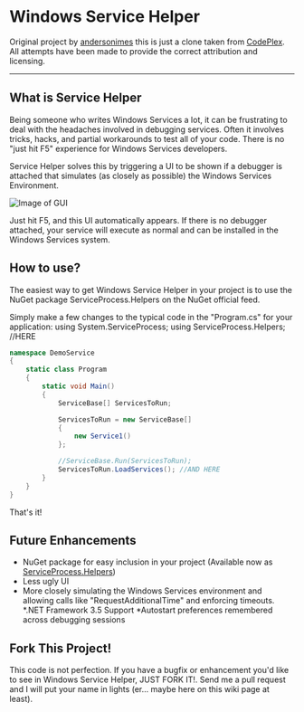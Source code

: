 # Windows Service Helper

Original project by [andersonimes](https://github.com/andersonimes) this is just a clone taken from [CodePlex](https://windowsservicehelper.codeplex.com/).
All attempts have been made to provide the correct attribution and licensing.

---

## What is Service Helper

Being someone who writes Windows Services a lot, it can be frustrating to deal with the headaches involved in debugging services. Often it involves tricks, hacks, and partial workarounds to test all of your code. There is no "just hit F5" experience for Windows Services developers.

Service Helper solves this by triggering a UI to be shown if a debugger is attached that simulates (as closely as possible) the Windows Services Environment.

![Image of GUI](http://download-codeplex.sec.s-msft.com/Download?ProjectName=windowsservicehelper&DownloadId=252491)

Just hit F5, and this UI automatically appears. If there is no debugger attached, your service will execute as normal and can be installed in the Windows Services system.

## How to use?

The easiest way to get Windows Service Helper in your project is to use the NuGet package ServiceProcess.Helpers on the NuGet official feed.

Simply make a few changes to the typical code in the "Program.cs" for your application:
using System.ServiceProcess;
using ServiceProcess.Helpers; //HERE

```C#
namespace DemoService
{
    static class Program
    {
        static void Main()
        {
            ServiceBase[] ServicesToRun;

            ServicesToRun = new ServiceBase[] 
			{ 
				new Service1() 
			};

            //ServiceBase.Run(ServicesToRun);
            ServicesToRun.LoadServices(); //AND HERE
        }
    }
}
```

That's it!

## Future Enhancements

* NuGet package for easy inclusion in your project (Available now as [ServiceProcess.Helpers](http://nuget.org/List/Packages/ServiceProcess.Helpers))
* Less ugly UI
* More closely simulating the Windows Services environment and allowing calls like "RequestAdditionalTime" and enforcing timeouts.
*.NET Framework 3.5 Support
*Autostart preferences remembered across debugging sessions

## Fork This Project!

This code is not perfection. If you have a bugfix or enhancement you'd like to see in Windows Service Helper, JUST FORK IT!. Send me a pull request and I will put your name in lights (er... maybe here on this wiki page at least).
